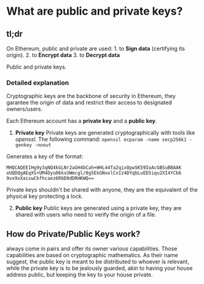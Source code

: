 What are public and private keys?
=================================

tl;dr
-----

On Ethereum, public and private are used: 1. to **Sign data**
(certifying its origin). 2. to **Encrypt data** 3. to **Decrypt data**

Public and private keys.

### Detailed explanation

Cryptographic keys are the backbone of security in Ethereum, they
garantee the origin of data and restrict their access to designated
owners/users.

Each Ethereum account has a **private key** and a **public key**.

1.  **Private key** Private keys are generated cryptographically with
    tools like *openssl*. The following command:
    `openssl ecparam -name secp256k1 -genkey -noout`

Generates a key of the format:

    MHQCAQEEIHg9y3qNQ4kGLNr2aGH4bCah+WHL44Ta2qix0pwSK59IoAcGBSuBBAAK
    oUQDQgAEqXS+UM4Dyu06ksUWmcgl/0g5EkGNxolCxIz4DYqbLuED5iqu2XI4YCb6
    9vx9xXaiswCbfhcaez6RbD0dDRHKWQ==

Private keys shouldn't be shared with anyone, they are the equivalent of
the physical key protecting a lock.

2.  **Public key** Public keys are generated using a private key, they
    are shared with users who need to verify the origin of a file.

How do Private/Public Keys work?
--------------------------------

always come in pairs and offer its owner various capabilities. Those
capabilities are based on cryptographic mathematics. As their name
suggest, the public key is meant to be distributed to whoever is
relevant, while the private key is to be jealously guarded, akin to
having your house address public, but keeping the key to your house
private.

